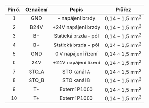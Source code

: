 | **Pin č.** | **Označení** | **Popis** | **Průřez** |
| :---: | :---: | :---: | :---: |
| 1 | GND | - napájení brzdy | 0,14 ~ 1,5 mm<sup>2</sup> |
| 2 | B24V | +24V napájení brzdy | 0,14 ~ 1,5 mm<sup>2</sup> |
| 3 | B- | Statická brzda – pól | 0,14 ~ 1,5 mm<sup>2</sup> |
| 4 | B+ | Statická brzda + pól | 0,14 ~ 1,5 mm<sup>2</sup> |
| 5 | GND | 0 V napájení řízení | 0,14 ~ 1,5 mm<sup>2</sup> |
| 6 | 24V | +24V napájení řízení | 0,14 ~ 1,5 mm<sup>2</sup> |
| 7 | STO_A | STO kanál  A | 0,14 ~ 1,5 mm<sup>2</sup> |
| 8 | STO_B | STO kanál B | 0,14 ~ 1,5 mm<sup>2</sup> |
| 9 | T- | Externí P1000 | 0,14 ~ 1,5 mm<sup>2</sup> |
| 10 | T+ | Externí P1000 | 0,14 ~ 1,5 mm<sup>2</sup> |
